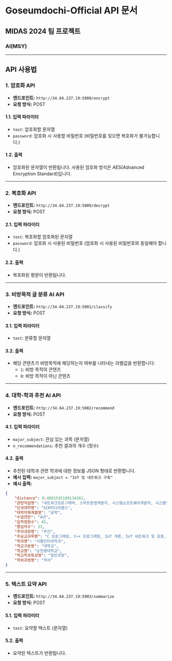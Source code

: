 # Goseumdochi-Official API 문서

## MIDAS 2024 팀 프로젝트  
### AI(MSY)

---

## API 사용법

### 1. 암호화 API  
- **엔드포인트:** `http://34.64.237.19:5000/encrypt`  
- **요청 방식:** POST

#### 1.1. 입력 파라미터  
- `text`: 암호화할 문자열  
- `password`: 암호화 시 사용할 비밀번호 (비밀번호를 잊으면 복호화가 불가능합니다.)

#### 1.2. 출력  
- 암호화된 문자열이 반환됩니다. 사용된 암호화 방식은 AES(Advanced Encryption Standard)입니다.

---

### 2. 복호화 API  
- **엔드포인트:** `http://34.64.237.19:5000/decrypt`  
- **요청 방식:** POST

#### 2.1. 입력 파라미터  
- `text`: 복호화할 암호화된 문자열  
- `password`: 암호화 시 사용된 비밀번호 (암호화 시 사용된 비밀번호와 동일해야 합니다.)

#### 2.2. 출력  
- 복호화된 평문이 반환됩니다.

---

### 3. 비방목적 글 분류 AI API  
- **엔드포인트:** `http://34.64.237.19:5001/classify`  
- **요청 방식:** POST

#### 3.1. 입력 파라미터  
- `text`: 분류할 문자열

#### 3.2. 출력  
- 해당 콘텐츠가 비방목적에 해당하는지 여부를 나타내는 라벨값을 반환합니다:
  - `1`: 비방 목적의 콘텐츠  
  - `0`: 비방 목적이 아닌 콘텐츠

---

### 4. 대학-학과 추천 AI API  
- **엔드포인트:** `http://34.64.237.19:5002/recommend`  
- **요청 방식:** POST

#### 4.1. 입력 파라미터  
- `major_subject`: 관심 있는 과목 (문자열)  
- `n_recommendations`: 추천 결과의 개수 (정수)

#### 4.2. 출력  
- 추천된 대학과 관련 학과에 대한 정보를 JSON 형태로 반환합니다.  
- **예시 입력:** `major_subject = "IoT 및 네트워크 구축"`  
- **예시 출력:**

```json
{
    "distance": 0.4881545189134262,
    "관련직업명": "네트워크프로그래머, 스마트폰앱개발자, 시스템소프트웨어개발자, 시스템엔지니어, 컴퓨터공학기술자,  컴퓨터시스템설계분석가, 컴퓨터프로그래머, 통신공학기술자",
    "단과대학명": "SCH미디어랩스",
    "대학자체계열명": "공학",
    "수업연한": "4년",
    "입학정원수": 45,
    "졸업자수": 33,
    "주야과정명": "주간",
    "주요교과목명": "C 프로그래밍, C++ 프로그래밍, IoT 개론, IoT 네트워크 및 응용, IoT 데이터 분석, IoT 센서와 제어, IoT 융합특론, IoT 전문가 특강, IoT 플랫폼, IoT보안, 객체지향프로그래밍, 고급 웹 프로그래밍, 기초수학, 네트워크 프로그래밍, 논리회로, 데이터분석 기초, 리눅스 프로그래밍, 마이크로프로세서, 머신러닝 이해, 모바일 프로그래밍, 산학캡스톤디자인, 소프트웨어 공학, 스마트 IoT 시스템 설계, 알고리즘 활용, 웹 프로그래밍, 윈도우 프로그래밍, 융합머신러닝, 인간과 컴퓨터,  인공지능, 임베디드 SW, 임베디드 시스템 고급, 임베디드 시스템 기초, 자료구조, 전공 영어 1, 전공 영어 2, 전기전자회로, 정보보안, 정보통신개론, 졸업작품개발 (캡스톤디자인)+졸업작품설계 (캡스톤디자인)+차세대 IoT 네트워크, 차세대 통신 네트워크, 창의공학설계, 캡스톤디자인 2, 컴퓨터 네트워크, 클라우드 컴퓨팅 개론, 확률과데이터분석",
    "학과명": "사물인터넷학과",
    "학교구분명": "대학교",
    "학교명": "순천향대학교",
    "학교학과특성명": "일반과정",
    "학위과정명": "학사"
}
```
---
### 5. 텍스트 요약 API  
- **엔드포인트:** `http://34.64.237.19:5003/summarize`  
- **요청 방식:** POST

#### 5.1. 입력 파라미터  
- `text`: 요약할 텍스트 (문자열)

#### 5.2. 출력  
- 요약된 텍스트가 반환됩니다.
